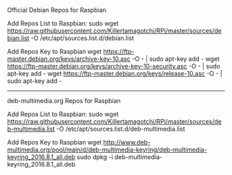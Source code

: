 Official Debian Repos for Raspbian

Add Repos List to Raspbian:
sudo wget https://raw.githubusercontent.com/Killertamagotchi/RPi/master/sources/debian.list -O /etc/apt/sources.list.d/debian.list 

Add Repos Key to Raspbian
wget https://ftp-master.debian.org/keys/archive-key-10.asc -O - | sudo apt-key add -
wget https://ftp-master.debian.org/keys/archive-key-10-security.asc -O - | sudo apt-key add -
wget https://ftp-master.debian.org/keys/release-10.asc -O - | sudo apt-key add -
___________________________________________________________________________________________________________________________________

deb-multimedia.org Repos for Raspbian

Add Repos List to Raspbian:
sudo wget https://raw.githubusercontent.com/Killertamagotchi/RPi/master/sources/deb-multimedia.list -O /etc/apt/sources.list.d/deb-multimedia.list

Add Repos Key to Raspbian
wget http://www.deb-multimedia.org/pool/main/d/deb-multimedia-keyring/deb-multimedia-keyring_2016.8.1_all.deb
sudo dpkg -i deb-multimedia-keyring_2016.8.1_all.deb
